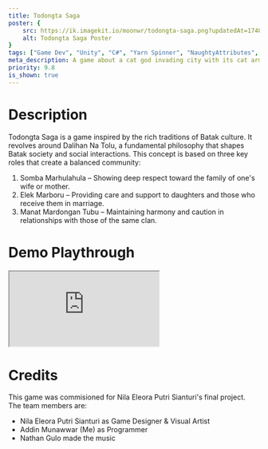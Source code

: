 ```yaml
---
title: Todongta Saga
poster: {
    src: https://ik.imagekit.io/moonwr/todongta-saga.png?updatedAt=1740843200345&,
    alt: Todongta Saga Poster
}
tags: ["Game Dev", "Unity", "C#", "Yarn Spinner", "NaughtyAttributes", "Mobile"]
meta_description: A game about a cat god invading city with its cat army, spreading feline domination and love. For Gameseed 2024. Addin Munawwar (Cadevue).
priority: 9.8
is_shown: true
---
```


# Description
Todongta Saga is a game inspired by the rich traditions of Batak culture. It revolves around Dalihan Na Tolu, a fundamental philosophy that shapes Batak society and social interactions. This concept is based on three key roles that create a balanced community:
1. Somba Marhulahula – Showing deep respect toward the family of one's wife or mother.
2. Elek Marboru – Providing care and support to daughters and those who receive them in marriage.
3. Manat Mardongan Tubu – Maintaining harmony and caution in relationships with those of the same clan.

# Demo Playthrough
<iframe
    src="https://www.youtube.com/embed/HsOfg5oaT8Q" 
    frameborder="1"
    allow="accelerometer; autoplay; encrypted-media; gyroscope; picture-in-picture" 
    class="w-full py-2"
allowfullscreen>
</iframe>

# Credits
This game was commisioned for Nila Eleora Putri Sianturi's final project. The team members are:
- Nila Eleora Putri Sianturi as Game Designer & Visual Artist
- Addin Munawwar (Me) as Programmer
- Nathan Gulo made the music